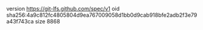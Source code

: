 version https://git-lfs.github.com/spec/v1
oid sha256:4a9c812fc4805804d9ea767009058d1bb0d9cab918bfe2adb2f3e79a43f743ca
size 8868
